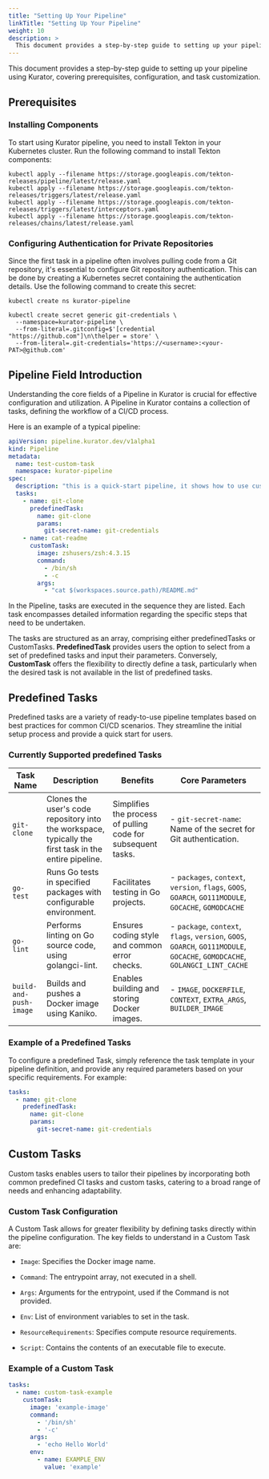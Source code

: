 ```yaml
---
title: "Setting Up Your Pipeline"
linkTitle: "Setting Up Your Pipeline"
weight: 10
description: >
  This document provides a step-by-step guide to setting up your pipeline using Kurator, covering prerequisites, configuration, and task customization.
---
```


This document provides a step-by-step guide to setting up your pipeline using Kurator, covering prerequisites, configuration, and task customization.

## Prerequisites

### Installing Components

To start using Kurator pipeline, you need to install Tekton in your Kubernetes cluster. Run the following command to install Tekton components:

```console
kubectl apply --filename https://storage.googleapis.com/tekton-releases/pipeline/latest/release.yaml
kubectl apply --filename https://storage.googleapis.com/tekton-releases/triggers/latest/release.yaml
kubectl apply --filename https://storage.googleapis.com/tekton-releases/triggers/latest/interceptors.yaml
kubectl apply --filename https://storage.googleapis.com/tekton-releases/chains/latest/release.yaml
```

### Configuring Authentication for Private Repositories

Since the first task in a pipeline often involves pulling code from a Git repository, it's essential to configure Git repository authentication. 
This can be done by creating a Kubernetes secret containing the authentication details. Use the following command to create this secret:

```console
kubectl create ns kurator-pipeline

kubectl create secret generic git-credentials \
  --namespace=kurator-pipeline \
  --from-literal=.gitconfig=$'[credential "https://github.com"]\n\thelper = store' \
  --from-literal=.git-credentials='https://<username>:<your-PAT>@github.com'
```

## Pipeline Field Introduction

Understanding the core fields of a Pipeline in Kurator is crucial for effective configuration and utilization. 
A Pipeline in Kurator contains a collection of tasks, defining the workflow of a CI/CD process.

Here is an example of a typical pipeline:

```yaml
apiVersion: pipeline.kurator.dev/v1alpha1
kind: Pipeline
metadata:
  name: test-custom-task
  namespace: kurator-pipeline
spec:
  description: "this is a quick-start pipeline, it shows how to use customTask and predefined Task in a pipeline"
  tasks:
    - name: git-clone
      predefinedTask:
        name: git-clone
        params:
          git-secret-name: git-credentials
    - name: cat-readme
      customTask:
        image: zshusers/zsh:4.3.15
        command:
          - /bin/sh
          - -c
        args:
          - "cat $(workspaces.source.path)/README.md"
```

In the Pipeline, tasks are executed in the sequence they are listed. 
Each task encompasses detailed information regarding the specific steps that need to be undertaken. 

The tasks are structured as an array, comprising either predefinedTasks or CustomTasks.
**PredefinedTask** provides users the option to select from a set of predefined tasks and input their parameters. 
Conversely, **CustomTask** offers the flexibility to directly define a task, particularly when the desired task is not available in the list of predefined tasks.

## Predefined Tasks

Predefined tasks are a variety of ready-to-use pipeline templates based on best practices for common CI/CD scenarios. 
They streamline the initial setup process and provide a quick start for users.

### Currently Supported predefined Tasks

| Task Name      | Description | Benefits | Core Parameters |
| -------------- | ----------- | -------- | --------------- |
| `git-clone`    | Clones the user's code repository into the workspace, typically the first task in the entire pipeline. | Simplifies the process of pulling code for subsequent tasks. | - `git-secret-name`: Name of the secret for Git authentication. |
| `go-test`      | Runs Go tests in specified packages with configurable environment. | Facilitates testing in Go projects. | - `packages`, `context`, `version`, `flags`, `GOOS`, `GOARCH`, `GO111MODULE`, `GOCACHE`, `GOMODCACHE` |
| `go-lint`      | Performs linting on Go source code, using golangci-lint. | Ensures coding style and common error checks. | - `package`, `context`, `flags`, `version`, `GOOS`, `GOARCH`, `GO111MODULE`, `GOCACHE`, `GOMODCACHE`, `GOLANGCI_LINT_CACHE` |
| `build-and-push-image` | Builds and pushes a Docker image using Kaniko. | Enables building and storing Docker images. | - `IMAGE`, `DOCKERFILE`, `CONTEXT`, `EXTRA_ARGS`, `BUILDER_IMAGE` |

### Example of a Predefined Tasks 

To configure a predefined Task, simply reference the task template in your pipeline definition, and provide any required parameters based on your specific requirements. 
For example:

```yaml
tasks:
  - name: git-clone
    predefinedTask:
      name: git-clone
      params:
        git-secret-name: git-credentials
```

## Custom Tasks

Custom tasks enables users to tailor their pipelines by incorporating both common predefined CI tasks and custom tasks, catering to a broad range of needs and enhancing adaptability.

### Custom Task Configuration

A Custom Task allows for greater flexibility by defining tasks directly within the pipeline configuration. The key fields to understand in a Custom Task are:

- `Image`: Specifies the Docker image name.

- `Command`: The entrypoint array, not executed in a shell.

- `Args`: Arguments for the entrypoint, used if the Command is not provided.

- `Env`: List of environment variables to set in the task.

- `ResourceRequirements`: Specifies compute resource requirements.

- `Script`: Contains the contents of an executable file to execute.

### Example of a Custom Task

```yaml
tasks:
  - name: custom-task-example
    customTask:
      image: 'example-image'
      command:
        - '/bin/sh'
        - '-c'
      args:
        - 'echo Hello World'
      env:
        - name: EXAMPLE_ENV
          value: 'example'
```
